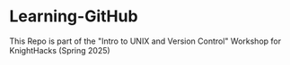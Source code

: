 # Learning-GitHub
This Repo is part of the "Intro to UNIX and Version Control" Workshop for KnightHacks (Spring 2025)
